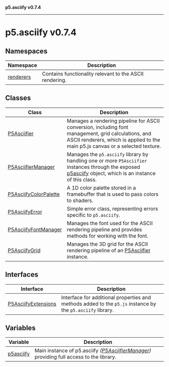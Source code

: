 **p5.asciify v0.7.4**

***

# p5.asciify v0.7.4

## Namespaces

| Namespace | Description |
| ------ | ------ |
| [renderers](namespaces/renderers/README.md) | Contains functionality relevant to the ASCII rendering. |

## Classes

| Class | Description |
| ------ | ------ |
| [P5Asciifier](classes/P5Asciifier.md) | Manages a rendering pipeline for ASCII conversion, including font management, grid calculations, and ASCII renderers, which is applied to the main p5.js canvas or a selected texture. |
| [P5AsciifierManager](classes/P5AsciifierManager.md) | Manages the `p5.asciify` library by handling one or more `P5Asciifier` instances through the exposed [p5asciify](variables/p5asciify.md) object, which is an instance of this class. |
| [P5AsciifyColorPalette](classes/P5AsciifyColorPalette.md) | A 1D color palette stored in a framebuffer that is used to pass colors to shaders. |
| [P5AsciifyError](classes/P5AsciifyError.md) | Simple error class, representing errors specific to `p5.asciify`. |
| [P5AsciifyFontManager](classes/P5AsciifyFontManager.md) | Manages the font used for the ASCII rendering pipeline and provides methods for working with the font. |
| [P5AsciifyGrid](classes/P5AsciifyGrid.md) | Manages the 3D grid for the ASCII rendering pipeline of an [P5Asciifier](classes/P5Asciifier.md) instance. |

## Interfaces

| Interface | Description |
| ------ | ------ |
| [P5AsciifyExtensions](interfaces/P5AsciifyExtensions.md) | Interface for additional properties and methods added to the `p5.js` instance by the `p5.asciify` library. |

## Variables

| Variable | Description |
| ------ | ------ |
| [p5asciify](variables/p5asciify.md) | Main instance of p5.asciify *([P5AsciifierManager](classes/P5AsciifierManager.md))* providing full access to the library. |
